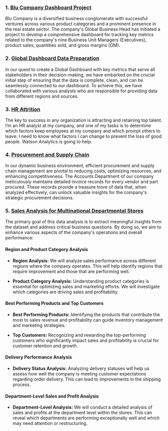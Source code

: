 ### 1. [Blu Company Dashboard Project](https://github.com/sanjanapaluri/Powerbi_Projects/tree/main/Blu%20Company%20Dashboard%20Project)

Blu Company is a diversified business conglomerate with successful ventures across various product categories and a prominent presence in the real estate sector. The company's Global Business Head has initiated a project to develop a comprehensive dashboard for tracking key metrics related to the company's nine Business Unit Managers (Executives), product sales, quantities sold, and gross margins (GM).

### 2. [Global Dashboard Data Preparation](https://github.com/sanjanapaluri/Powerbi_Projects/tree/main/Global%20Dashboard%20Data%20Preparation)

In our quest to create a Global Dashboard with key metrics that serve all stakeholders in their decision-making, we have embarked on the crucial initial step of ensuring that the data is complete, clean, and can be seamlessly connected to our dashboard. To achieve this, we have collaborated with various analysts who are responsible for providing data from different regions and sources.

### 3. [HR Attrition](https://github.com/sanjanapaluri/Powerbi_Projects/tree/main/HR%20Attrition)

The key to success in any organization is attracting and retaining top talent. I’m an HR analyst at my company, and one of my tasks is to determine which factors keep employees at my company and which prompt others to leave. I need to know what factors I can change to prevent the loss of good people. Watson Analytics is going to help.

### 4. [Procurement and Supply Chain](https://github.com/sanjanapaluri/Powerbi_Projects/tree/main/Procurement%20and%20Supply%20Chain)

In our dynamic business environment, efficient procurement and supply chain management are pivotal to reducing costs, optimizing resources, and enhancing competitiveness. The Accounts Department of our company meticulously maintains detailed invoice records for every vendor and part procured. These records provide a treasure trove of data that, when analyzed effectively, can unlock valuable insights for the company's strategic procurement decisions.

### 5. [Sales Analysis for Multinational Departmental Stores](https://github.com/sanjanapaluri/Powerbi_Projects/tree/main/Sales%20Analysis%20for%20Multinational%20Departmental%20Stores)

The primary goal of this data analysis is to extract meaningful insights from the dataset and address critical business questions. By doing so, we aim to enhance various aspects of the company's operations and overall performance:

#### Region and Product Category Analysis

- **Region Analysis:** We will analyze sales performance across different regions where the company operates. This will help identify regions that require improvement and those that are performing well.

- **Product Category Analysis:** Understanding product categories is essential for optimizing sales and marketing efforts. We will investigate which categories are driving sales and profitability.

#### Best Performing Products and Top Customers

- **Best Performing Products:** Identifying the products that contribute the most to sales revenue and profitability can guide inventory management and marketing strategies.

- **Top Customers:** Recognizing and rewarding the top-performing customers who significantly impact sales and profitability is crucial for customer retention and growth.

#### Delivery Performance Analysis

- **Delivery Status Analysis:** Analyzing delivery statuses will help us assess how well the company is meeting customer expectations regarding order delivery. This can lead to improvements in the shipping process.

#### Department-Level Sales and Profit Analysis

- **Department-Level Analysis:** We will conduct a detailed analysis of sales and profits at the department level within the stores. This can reveal which departments are performing exceptionally well and which may need attention or restructuring.
